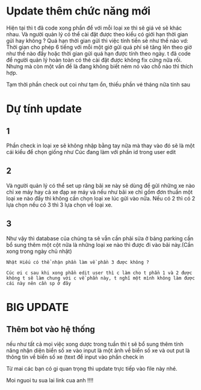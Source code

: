 # Update thêm chức năng mới

Hiện tại thì t đã code xong phần để với mỗi loại xe thì sẽ 
giá vé sẽ khác nhau. Và người quản lý có thể cài đặt được theo kiểu 
có giới hạn thời gian gửi hay không ? Quá hạn thời gian gửi thì việc 
tính tiền sẽ như thế nào vd: Thời gian cho phép 6 tiếng với mỗi một 
giờ gửi quá phí sẽ tăng lên theo giờ như thế nào đấy hoặc thời gian 
gửi quá hạn được tính theo ngày. t đã code để người quản lý hoàn 
toàn có thẻ cài đặt được không fix cứng nữa rồi. Nhưng mà còn một vấn 
đề là đang không biết ném nó vào chỗ nào thì thích hợp.

Tạm thời phần check out coi như tạm ổn, thiếu phần vé tháng nữa tính sau 

# Dự tính update 

## 1 
Phần check in loại xe sẽ không nhập bằng tay nữa mà thay vào đó sẽ là 
một cái kiểu để chọn giống như Cúc đang làm với phần id trong user edit 
## 2 
Và người quản lý có thể set up răng bãi xe này sẽ dùng để gửi những xe nào 
chỉ xe máy hay cả xe đạp xe máy và nếu như bãi xe chỉ gồm đơn thuần một 
loại xe nào đấy thì không cần chọn loại xe lúc gửi vào nữa. Nếu có 2 thì 
có 2 lựa chọn nếu có 3 thì 3 lựa chọn về loại xe.
## 3 
Như vậy thì database của chúng ta sẽ vẫn cần phải sửa ở bảng parking 
cần bổ sung thêm một cột nữa là những loại xe nào thì được đi vào 
bãi này.(Cần xong trong ngày chủ nhật)

``Nhật Hiếu có thể nhận phần làm về phần 3 được không ?``

``Cúc ơi c sau khi xong phần edit user thì c làm cho t phần 1 và 2 được không t sẽ làm chung với c về phần này, t nghĩ một mình không làm được cái này nên cần sp ở đây``

# BIG UPDATE 

## Thêm bot vào hệ thống 

nếu như tất cả mọi việc xong dược trong tuần thì t sẽ bổ sung thêm tính năng nhận diện biển số xe vào
input là một ảnh về biển số xe và out put là thông tin về biển số xe (text để input vào phần check in 

Từ mai các bạn có gi quan trọng thì update trực tiếp vào file này nhé.

Moi nguoi tu sua lai link cua anh !!!!